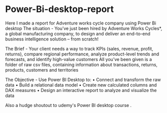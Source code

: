 # Power-Bi-desktop-report
Here I made a report for Adventure works cycle company using Power Bi desktop
The situation - You’ve just been hired by Adventure Works Cycles*, a global manufacturing company, to 
design and deliver an end-to-end business intelligence solution – from scratch!

The Brief - Your client needs a way to track KPIs (sales, revenue, profit, returns), compare regional 
performance, analyze product-level trends and forecasts, and identify high-value customers
All you’ve been given is a folder of raw csv files, containing information about transactions, 
returns, products, customers and territories

The Objective -
Use Power BI Desktop to: 
• Connect and transform the raw data
• Build a relational data model
• Create new calculated columns and DAX measures
• Design an interactive report to analyze and visualize the data


Also a hudge shoutout to udemy's Power BI desktop course .
